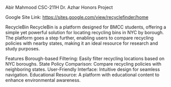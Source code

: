 Abir Mahmood
CSC-211H
Dr. Azhar
Honors Project

Google Site Link: https://sites.google.com/view/recyclefinder/home


RecycleBin
RecycleBin is a platform designed for BMCC students, offering a simple yet powerful solution for locating recycling bins in NYC by borough. The platform goes a step further, enabling users to compare recycling policies with nearby states, making it an ideal resource for research and study purposes.

Features
Borough-based Filtering: Easily filter recycling locations based on NYC boroughs.
State Policy Comparison: Compare recycling policies with neighboring states.
User-Friendly Interface: Intuitive design for seamless navigation.
Educational Resource: A platform with educational content to enhance environmental awareness.

